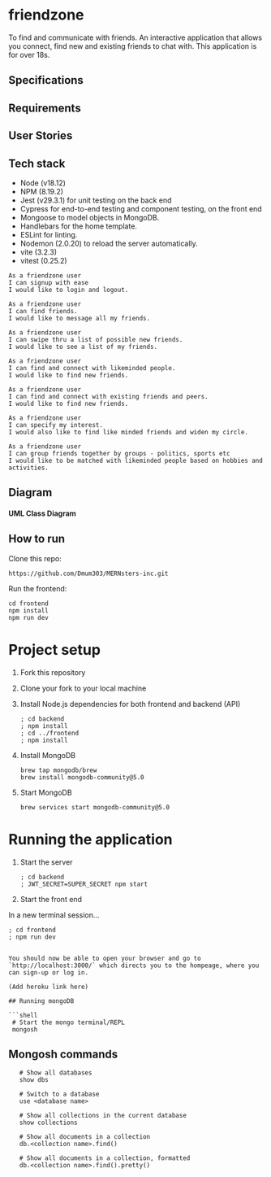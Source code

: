 # friendzone

To find and communicate with friends. An interactive application that allows you connect, find new and existing friends to chat with. This application is for over 18s.

## Specifications

## Requirements

## User Stories

## Tech stack

* Node (v18.12)
* NPM (8.19.2)
* Jest (v29.3.1) for unit testing on the back end
* Cypress for end-to-end testing and component testing, on the front end
* Mongoose to model objects in MongoDB.
* Handlebars for the home template.
* ESLint for linting.
* Nodemon (2.0.20) to reload the server automatically.
* vite (3.2.3)
* vitest (0.25.2)
```
As a friendzone user
I can signup with ease 
I would like to login and logout. 
```

```
As a friendzone user
I can find friends.
I would like to message all my friends.
```

```
As a friendzone user
I can swipe thru a list of possible new friends.
I would like to see a list of my friends.
```

```
As a friendzone user
I can find and connect with likeminded people.
I would like to find new friends.
```

```
As a friendzone user
I can find and connect with existing friends and peers.
I would like to find new friends.
```

```
As a friendzone user
I can specify my interest.
I would also like to find like minded friends and widen my circle.
```

```
As a friendzone user
I can group friends together by groups - politics, sports etc
I would like to be matched with likeminded people based on hobbies and activities.

```

## Diagram

#### UML Class Diagram



## How to run

Clone this repo:

```
https://github.com/Dmum303/MERNsters-inc.git

```

Run the frontend:

```
cd frontend
npm install
npm run dev
```

# Project setup

1. Fork this repository
2. Clone your fork to your local machine
3. Install Node.js dependencies for both frontend and backend (API)
   ```
   ; cd backend
   ; npm install
   ; cd ../frontend
   ; npm install
   ```

4. Install MongoDB
   ```
   brew tap mongodb/brew
   brew install mongodb-community@5.0
   ```
5. Start MongoDB
   ```
   brew services start mongodb-community@5.0
   ```

# Running the application

1. Start the server
   ```
   ; cd backend
   ; JWT_SECRET=SUPER_SECRET npm start
   ```
2. Start the front end

  In a new terminal session...
  ```
  ; cd frontend
  ; npm run dev
  ```
  ```

You should now be able to open your browser and go to `http://localhost:3000/` which directs you to the hompeage, where you can sign-up or log in.

(Add heroku link here)

## Running mongoDB

```shell
   # Start the mongo terminal/REPL
   mongosh
```

## Mongosh commands

```shell
   # Show all databases
   show dbs

   # Switch to a database
   use <database name>

   # Show all collections in the current database
   show collections

   # Show all documents in a collection
   db.<collection name>.find()

   # Show all documents in a collection, formatted
   db.<collection name>.find().pretty()
```

